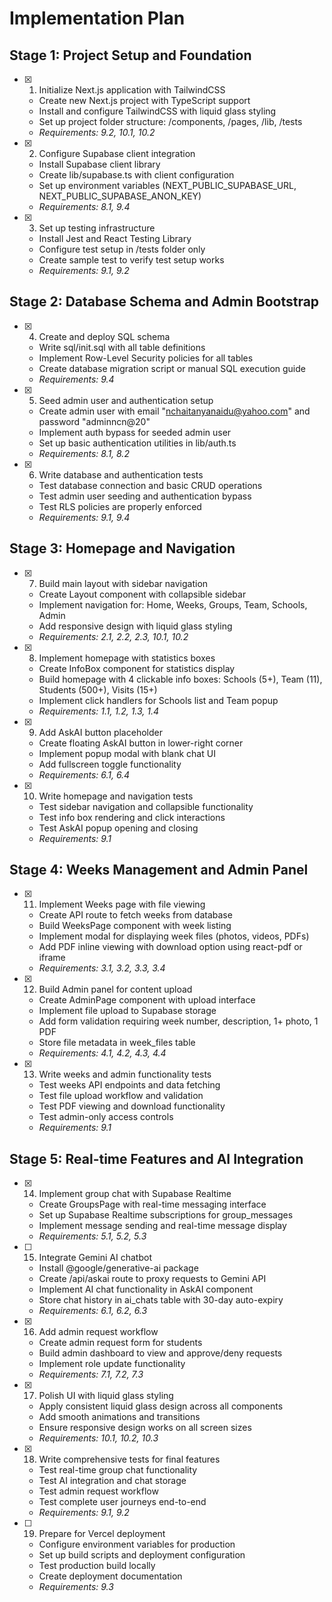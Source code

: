 # Implementation Plan

## Stage 1: Project Setup and Foundation

- [x] 1. Initialize Next.js application with TailwindCSS










  - Create new Next.js project with TypeScript support
  - Install and configure TailwindCSS with liquid glass styling
  - Set up project folder structure: /components, /pages, /lib, /tests
  - _Requirements: 9.2, 10.1, 10.2_

- [x] 2. Configure Supabase client integration



  - Install Supabase client library
  - Create lib/supabase.ts with client configuration
  - Set up environment variables (NEXT_PUBLIC_SUPABASE_URL, NEXT_PUBLIC_SUPABASE_ANON_KEY)
  - _Requirements: 8.1, 9.4_

- [x] 3. Set up testing infrastructure





  - Install Jest and React Testing Library
  - Configure test setup in /tests folder only
  - Create sample test to verify test setup works
  - _Requirements: 9.1, 9.2_

## Stage 2: Database Schema and Admin Bootstrap

- [x] 4. Create and deploy SQL schema





  - Write sql/init.sql with all table definitions
  - Implement Row-Level Security policies for all tables
  - Create database migration script or manual SQL execution guide
  - _Requirements: 9.4_

- [x] 5. Seed admin user and authentication setup





  - Create admin user with email "nchaitanyanaidu@yahoo.com" and password "adminncn@20"
  - Implement auth bypass for seeded admin user
  - Set up basic authentication utilities in lib/auth.ts
  - _Requirements: 8.1, 8.2_

- [x] 6. Write database and authentication tests





  - Test database connection and basic CRUD operations
  - Test admin user seeding and authentication bypass
  - Test RLS policies are properly enforced
  - _Requirements: 9.1, 9.4_

## Stage 3: Homepage and Navigation

- [x] 7. Build main layout with sidebar navigation





  - Create Layout component with collapsible sidebar
  - Implement navigation for: Home, Weeks, Groups, Team, Schools, Admin
  - Add responsive design with liquid glass styling
  - _Requirements: 2.1, 2.2, 2.3, 10.1, 10.2_

- [x] 8. Implement homepage with statistics boxes









  - Create InfoBox component for statistics display
  - Build homepage with 4 clickable info boxes: Schools (5+), Team (11), Students (500+), Visits (15+)
  - Implement click handlers for Schools list and Team popup
  - _Requirements: 1.1, 1.2, 1.3, 1.4_
- [x] 9. Add AskAI button placeholder


  - Create floating AskAI button in lower-right corner
  - Implement popup modal with blank chat UI
  - Add fullscreen toggle functionality
  - _Requirements: 6.1, 6.4_

- [x] 10. Write homepage and navigation tests





  - Test sidebar navigation and collapsible functionality
  - Test info box rendering and click interactions
  - Test AskAI popup opening and closing
  - _Requirements: 9.1_

## Stage 4: Weeks Management and Admin Panel

- [x] 11. Implement Weeks page with file viewing



  - Create API route to fetch weeks from database
  - Build WeeksPage component with week listing
  - Implement modal for displaying week files (photos, videos, PDFs)
  - Add PDF inline viewing with download option using react-pdf or iframe
  - _Requirements: 3.1, 3.2, 3.3, 3.4_

- [x] 12. Build Admin panel for content upload








  - Create AdminPage component with upload interface
  - Implement file upload to Supabase storage
  - Add form validation requiring week number, description, 1+ photo, 1 PDF
  - Store file metadata in week_files table
  - _Requirements: 4.1, 4.2, 4.3, 4.4_
- [x] 13. Write weeks and admin functionality tests


  - Test weeks API endpoints and data fetching
  - Test file upload workflow and validation
  - Test PDF viewing and download functionality
  - Test admin-only access controls
  - _Requirements: 9.1_

## Stage 5: Real-time Features and AI Integration
- [x] 14. Implement group chat with Supabase Realtime


  - Create GroupsPage with real-time messaging interface
  - Set up Supabase Realtime subscriptions for group_messages
  - Implement message sending and real-time message display
  - _Requirements: 5.1, 5.2, 5.3_

- [ ] 15. Integrate Gemini AI chatbot








  - Install @google/generative-ai package
  - Create /api/askai route to proxy requests to Gemini API
  - Implement AI chat functionality in AskAI component
  - Store chat history in ai_chats table with 30-day auto-expiry
  - _Requirements: 6.1, 6.2, 6.3_

- [x] 16. Add admin request workflow





  - Create admin request form for students
  - Build admin dashboard to view and approve/deny requests
  - Implement role update functionality
  - _Requirements: 7.1, 7.2, 7.3_

- [x] 17. Polish UI with liquid glass styling





  - Apply consistent liquid glass design across all components
  - Add smooth animations and transitions
  - Ensure responsive design works on all screen sizes
  - _Requirements: 10.1, 10.2, 10.3_

- [x] 18. Write comprehensive tests for final features





  - Test real-time group chat functionality
  - Test AI integration and chat storage
  - Test admin request workflow
  - Test complete user journeys end-to-end
  - _Requirements: 9.1, 9.2_

- [ ] 19. Prepare for Vercel deployment
  - Configure environment variables for production
  - Set up build scripts and deployment configuration
  - Test production build locally
  - Create deployment documentation
  - _Requirements: 9.3_